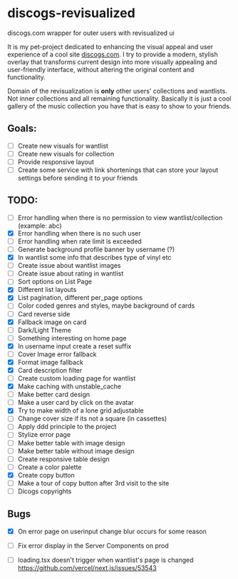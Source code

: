 # discogs-revisualized
discogs.com wrapper for outer users with revisualized ui

It is my pet-project dedicated to enhancing the visual appeal and user experience of a cool site [discogs.com](https://www.discogs.com/). I try to provide a modern, stylish overlay that transforms current design into more visually appealing and user-friendly interface, without altering the original content and functionality.

Domain of the revisualization is __only__ other users' collections and wantlists. Not inner collections and all remaining functionality. Basically it is just a cool gallery of the music collection you have that is easy to show to your friends.

## Goals:
- [ ] Create new visuals for wantlist
- [ ] Create new visuals for collection
- [ ] Provide responsive layout
- [ ] Create some service with link shortenings that can store your layout settings before sending it to your friends

## TODO:
- [ ] Error handling when there is no permission to view wantlist/collection (example: abc)
- [x] Error handling when there is no such user
- [ ] Error handling when rate limit is exceeded
- [ ] Generate background profile banner by username (?)
- [x] In wantlist some info that describes type of vinyl etc
- [ ] Create issue about wantlist images
- [ ] Create issue about rating in wantlist
- [ ] Sort options on List Page
- [x] Different list layouts
- [x] List pagination, different per_page options
- [ ] Color coded genres and styles, maybe background of cards
- [ ] Card reverse side
- [x] Fallback image on card
- [ ] Dark/Light Theme
- [ ] Something interesting on home page
- [x] In username input create a reset suffix
- [ ] Cover Image error fallback
- [x] Format image fallback
- [x] Card description filter
- [ ] Create custom loading page for wantlist
- [x] Make caching with unstable_cache
- [ ] Make better card design
- [ ] Make a user card by click on the avatar
- [x] Try to make width of a lone grid adjustable
- [ ] Change cover size if its not a square (in cassettes)
- [ ] Apply ddd principle to the project
- [ ] Stylize error page
- [ ] Make better table with image design
- [ ] Make better table without image design
- [ ] Create responsive table design
- [ ] Create a color palette
- [x] Create copy button
- [ ] Make a tour of copy button after 3rd visit to the site
- [ ] Dicogs copyrights

## Bugs
- [x] On error page on userinput change blur occurs for some reason
- [ ] Fix error display in the Server Components on prod
- [ ] loading.tsx doesn't trigger when wantlist's page is changed https://github.com/vercel/next.js/issues/53543


